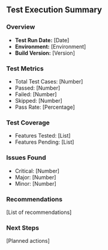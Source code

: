 ## Test Execution Summary

### Overview
- **Test Run Date:** [Date]
- **Environment:** [Environment]
- **Build Version:** [Version]

### Test Metrics
- Total Test Cases: [Number]
- Passed: [Number]
- Failed: [Number]
- Skipped: [Number]
- Pass Rate: [Percentage]

### Test Coverage
- Features Tested: [List]
- Features Pending: [List]

### Issues Found
- Critical: [Number]
- Major: [Number]
- Minor: [Number]

### Recommendations
[List of recommendations]

### Next Steps
[Planned actions]